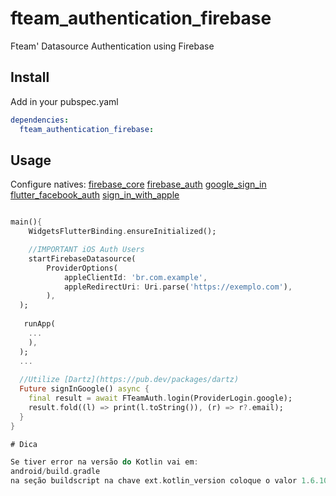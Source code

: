 # fteam_authentication_firebase

Fteam' Datasource Authentication using Firebase

## Install

Add in your pubspec.yaml
```yaml
dependencies:    
  fteam_authentication_firebase:


```

## Usage

Configure natives:
[firebase_core](https://pub.dev/packages/firebase_core)
[firebase_auth](https://pub.dev/packages/firebase_auth)
[google_sign_in](https://pub.dev/packages/google_sign_in)
[flutter_facebook_auth](https://pub.dev/packages/flutter_facebook_auth)
[sign_in_with_apple](https://pub.dev/packages/sign_in_with_apple)

```dart

main(){
	WidgetsFlutterBinding.ensureInitialized();

	//IMPORTANT iOS Auth Users
	startFirebaseDatasource(
		ProviderOptions(
			appleClientId: 'br.com.example',
			appleRedirectUri: Uri.parse('https://exemplo.com'),
		),
  );
  
   runApp(
   	...
    ),
  );
  ...
  
  //Utilize [Dartz](https://pub.dev/packages/dartz)
  Future signInGoogle() async {
    final result = await FTeamAuth.login(ProviderLogin.google);
    result.fold((l) => print(l.toString()), (r) => r?.email);
  }
}

# Dica

Se tiver error na versão do Kotlin vai em:
android/build.gradle 
na seção buildscript na chave ext.kotlin_version coloque o valor 1.6.10

```
